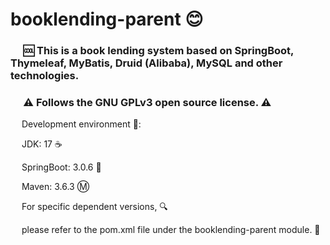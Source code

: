 # booklending-parent 😊
### &emsp; 🆒 This is a book lending system based on SpringBoot, Thymeleaf, MyBatis, Druid (Alibaba), MySQL and other technologies.

### &emsp; ⚠️ Follows the GNU GPLv3 open source license. ⚠️

&emsp; Development environment 🛫:

&emsp; JDK: 17 ☕

&emsp; SpringBoot: 3.0.6 🍃

&emsp; Maven: 3.6.3 Ⓜ️

&emsp; For specific dependent versions, 🔍

&emsp; please refer to the pom.xml file under the booklending-parent module. 🧐
